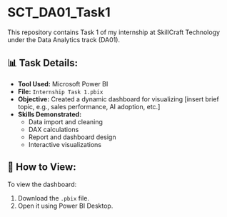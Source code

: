# SCT_DA01_Task1

This repository contains Task 1 of my internship at SkillCraft Technology under the Data Analytics track (DA01). 

## 📊 Task Details:
- **Tool Used:** Microsoft Power BI
- **File:** `Internship Task 1.pbix`
- **Objective:** Created a dynamic dashboard for visualizing [insert brief topic, e.g., sales performance, AI adoption, etc.]
- **Skills Demonstrated:**
  - Data import and cleaning
  - DAX calculations
  - Report and dashboard design
  - Interactive visualizations

## 📝 How to View:
To view the dashboard:
1. Download the `.pbix` file.
2. Open it using Power BI Desktop.


